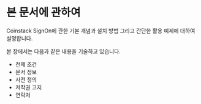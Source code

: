 # 본 문서에 관하여

Coinstack SignOn에 관한 기본 개념과 설치 방법 그리고 간단한 활용 예제에 대하여 설명합니다.

본 장에서는 다음과 같은 내용을 기술하고 있습니다.

* 전제 조건
* 문서 정보
* 사전 정의
* 저작권 고지
* 연락처

